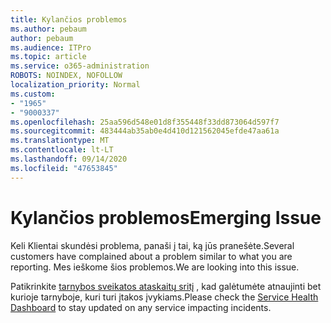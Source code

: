 ```yaml
---
title: Kylančios problemos
ms.author: pebaum
author: pebaum
ms.audience: ITPro
ms.topic: article
ms.service: o365-administration
ROBOTS: NOINDEX, NOFOLLOW
localization_priority: Normal
ms.custom:
- "1965"
- "9000337"
ms.openlocfilehash: 25aa596d548e01d8f355448f33dd873064d597f7
ms.sourcegitcommit: 483444ab35ab0e4d410d121562045efde47aa61a
ms.translationtype: MT
ms.contentlocale: lt-LT
ms.lasthandoff: 09/14/2020
ms.locfileid: "47653845"
---
```

# <a name="emerging-issue"></a><span data-ttu-id="92586-102">Kylančios problemos</span><span class="sxs-lookup"><span data-stu-id="92586-102">Emerging Issue</span></span>

<span data-ttu-id="92586-103">Keli Klientai skundėsi problema, panaši į tai, ką jūs pranešėte.</span><span class="sxs-lookup"><span data-stu-id="92586-103">Several customers have complained about a problem similar to what you are reporting.</span></span> <span data-ttu-id="92586-104">Mes ieškome šios problemos.</span><span class="sxs-lookup"><span data-stu-id="92586-104">We are looking into this issue.</span></span>

<span data-ttu-id="92586-105">Patikrinkite [tarnybos sveikatos ataskaitų sritį](https://admin.microsoft.com/adminportal/home#/servicehealth) , kad galėtumėte atnaujinti bet kurioje tarnyboje, kuri turi įtakos įvykiams.</span><span class="sxs-lookup"><span data-stu-id="92586-105">Please check the [Service Health Dashboard](https://admin.microsoft.com/adminportal/home#/servicehealth) to stay updated on any service impacting incidents.</span></span>